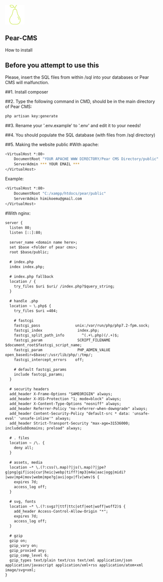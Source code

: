 ![picture](public/images/logo/logo_64.png)

## Pear-CMS
How to install

## Before you attempt to use this
Please, insert the SQL files from within /sql into your databases or Pear CMS will malfunction.

##1. Install composer

##2. Type the following command in CMD, should be in the main directory of Pear CMS:
```sh
php artisan key:generate
```

##3. Rename your '.env.example' to '.env' and edit it to your needs!

##4. You should populate the SQL database (with files from /sql directory)

##5. Making the website public
#With apache:
```sh
<VirtualHost *:80>
 	DocumentRoot "YOUR APACHE WWW DIRECTORY/Pear CMS Directory/public"
 	ServerAdmin *** YOUR EMAIL ***
</VirtualHost>
```

Example:

```sh
<VirtualHost *:80>
 	DocumentRoot "C:/xampp/htdocs/pear/public"
 	ServerAdmin himikoemu@gmail.com
</VirtualHost>
```

#With nginx:
```
server {
  listen 80;
  listen [::]:80;

  server_name <domain name here>;
  set $base <folder of pear cms>;
  root $base/public;

  # index.php
  index index.php;

  # index.php fallback
  location / {
    try_files $uri $uri/ /index.php?$query_string;
  }

  # handle .php
  location ~ \.php$ {
    try_files $uri =404;
    
    # fastcgi
    fastcgi_pass                unix:/var/run/php/php7.2-fpm.sock;
    fastcgi_index                index.php;
    fastcgi_split_path_info        ^(.+\.php)(/.+)$;
    fastcgi_param                SCRIPT_FILENAME $document_root$fastcgi_script_name;
    fastcgi_param                PHP_ADMIN_VALUE open_basedir=$base/:/usr/lib/php/:/tmp/;
    fastcgi_intercept_errors    off;
    
    # default fastcgi_params
    include fastcgi_params;
  }

  # security headers
  add_header X-Frame-Options "SAMEORIGIN" always;
  add_header X-XSS-Protection "1; mode=block" always;
  add_header X-Content-Type-Options "nosniff" always;
  add_header Referrer-Policy "no-referrer-when-downgrade" always;
  add_header Content-Security-Policy "default-src * data: 'unsafe-eval' 'unsafe-inline'" always;
  add_header Strict-Transport-Security "max-age=31536000; includeSubDomains; preload" always;
  
  # . files
  location ~ /\. {
    deny all;
  }
  
  # assets, media
  location ~* \.(?:css(\.map)?|js(\.map)?|jpe?g|png|gif|ico|cur|heic|webp|tiff?|mp3|m4a|aac|ogg|midi?|wav|mp4|mov|webm|mpe?g|avi|ogv|flv|wmv)$ {
    expires 7d;
    access_log off;
  }
  
  # svg, fonts
  location ~* \.(?:svgz?|ttf|ttc|otf|eot|woff|woff2)$ {
    add_header Access-Control-Allow-Origin "*";
    expires 7d;
    access_log off;
  }
  
  # gzip
  gzip on;
  gzip_vary on;
  gzip_proxied any;
  gzip_comp_level 6;
  gzip_types text/plain text/css text/xml application/json application/javascript application/xml+rss application/atom+xml image/svg+xml;
}
```